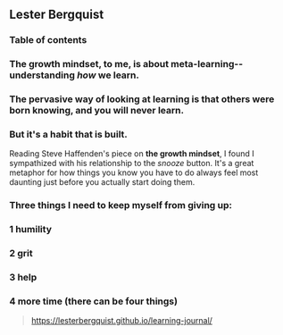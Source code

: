 ##  Lester Bergquist

### Table of contents





### The growth mindset, to me, is about meta-learning--understanding *how* we learn.
### The pervasive way of looking at learning is that others were born knowing, and you will never learn.
### But it's a habit that is built.
Reading Steve Haffenden's piece on **the growth mindset**, I found I sympathized with his relationship to the *snooze* button.
It's a great metaphor for how things you know you have to do always feel most daunting just before you actually start doing them.


### Three things I need to keep myself from giving up:
### 1 humility
### 2 grit
### 3 help
### 4 more time (there can be four things)
> https://lesterbergquist.github.io/learning-journal/
